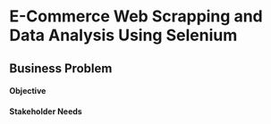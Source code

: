 # E-Commerce Web Scrapping and Data Analysis Using Selenium 

## Business Problem 
#### Objective 
#### Stakeholder Needs